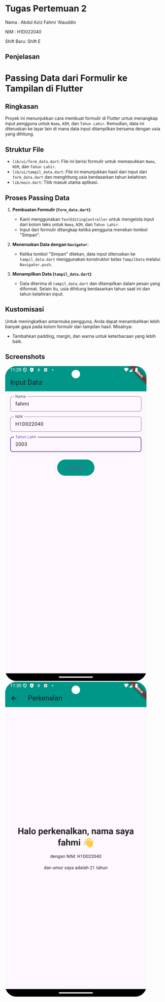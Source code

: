 # Tugas Pertemuan 2
Nama : Abdul Aziz Fahmi 'Alauddin

NIM : H1D022040

Shift Baru: Shift E

## Penjelasan

# Passing Data dari Formulir ke Tampilan di Flutter

## Ringkasan
Proyek ini menunjukkan cara membuat formulir di Flutter untuk menangkap input pengguna untuk `Nama`, `NIM`, dan `Tahun Lahir`. Kemudian, data ini diteruskan ke layar lain di mana data input ditampilkan bersama dengan usia yang dihitung.

## Struktur File
- `lib/ui/form_data.dart`: File ini berisi formulir untuk memasukkan `Nama`, `NIM`, dan `Tahun Lahir`.
- `lib/ui/tampil_data.dart`: File ini menunjukkan hasil dari input dari `form_data.dart` dan menghitung usia berdasarkan tahun kelahiran.
- `lib/main.dart`: Titik masuk utama aplikasi.

## Proses Passing Data
1. **Pembuatan Formulir (`form_data.dart`)**:
    - Kami menggunakan `TextEditingController` untuk mengelola input dari kolom teks untuk `Nama`, `NIM`, dan `Tahun Lahir`.
    - Input dari formulir ditangkap ketika pengguna menekan tombol "Simpan".

2. **Meneruskan Data dengan `Navigator`**:
    - Ketika tombol "Simpan" ditekan, data input diteruskan ke `tampil_data.dart` menggunakan konstruktor kelas `TampilData` melalui `Navigator.push`.

3. **Menampilkan Data (`tampil_data.dart`)**:
    - Data diterima di `tampil_data.dart` dan ditampilkan dalam pesan yang diformat. Selain itu, usia dihitung berdasarkan tahun saat ini dan tahun kelahiran input.

## Kustomisasi
Untuk meningkatkan antarmuka pengguna, Anda dapat menambahkan lebih banyak gaya pada kolom formulir dan tampilan hasil. Misalnya:
- Tambahkan padding, margin, dan warna untuk keterbacaan yang lebih baik.

## Screenshots
![Lampiran Form](form1.png)
![Lampiran Hasil](hasil1.png)
